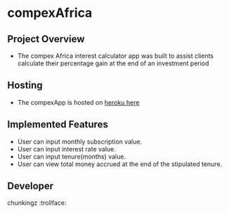 # compexAfrica

## Project Overview

- The compex Africa interest calculator app was built to assist clients calculate their percentage gain at the end of an investment period

## Hosting

- The compexApp is hosted on [heroku here](https://compex-africa.herokuapp.com/)

## Implemented Features

- User can input monthly subscription value.
- User can input interest rate value.
- User can input tenure(months) value.
- User can view total money accrued at the end of the stipulated tenure.

## Developer

chunkingz :trollface:
